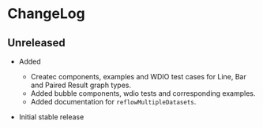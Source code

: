 # ChangeLog

## Unreleased
  
* Added
  * Createc components, examples and WDIO test cases for Line, Bar and Paired Result graph types.
  * Added bubble components, wdio tests and corresponding examples.
  * Added documentation for `reflowMultipleDatasets`.

* Initial stable release
